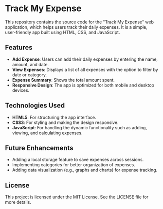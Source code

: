 
# Track My Expense

This repository contains the source code for the "Track My Expense" web application, which helps users track their daily expenses. It is a simple, user-friendly app built using HTML, CSS, and JavaScript.

## Features
- **Add Expense**: Users can add their daily expenses by entering the name, amount, and date.
- **View Expenses**: Displays a list of all expenses with the option to filter by date or category.
- **Expense Summary**: Shows the total amount spent.
- **Responsive Design**: The app is optimized for both mobile and desktop devices.

## Technologies Used
- **HTML5**: For structuring the app interface.
- **CSS3**: For styling and making the design responsive.
- **JavaScript**: For handling the dynamic functionality such as adding, viewing, and calculating expenses.

## Future Enhancements
- Adding a local storage feature to save expenses across sessions.
- Implementing categories for better organization of expenses.
- Adding data visualization (e.g., graphs and charts) for expense tracking.

## License
This project is licensed under the MIT License. See the LICENSE file for more details.  

